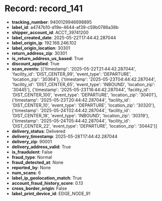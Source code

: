 # Record: record_141

- **tracking_number**: 9400129946698895
- **label_id**: a4747b10-d19e-4644-af39-c59b0786a38b
- **shipper_account_id**: ACCT_39741200
- **label_created_date**: 2025-05-22T17:44:42.287044
- **label_origin_ip**: 192.168.246.102
- **label_origin_location**: 30301
- **return_address_zip**: 30301
- **is_return_address_us_based**: True
- **discount_applied**: True
- **scan_events**: [{'timestamp': '2025-05-22T21:44:42.287044', 'facility_id': 'DIST_CENTER_99', 'event_type': 'DEPARTURE', 'location_zip': '30364'}, {'timestamp': '2025-05-23T04:44:42.287044', 'facility_id': 'DIST_CENTER_65', 'event_type': 'INBOUND', 'location_zip': '30445'}, {'timestamp': '2025-05-23T16:44:42.287044', 'facility_id': 'DIST_CENTER_100', 'event_type': 'DEPARTURE', 'location_zip': '30401'}, {'timestamp': '2025-05-23T20:44:42.287044', 'facility_id': 'DIST_CENTER_10', 'event_type': 'DEPARTURE', 'location_zip': '30320'}, {'timestamp': '2025-05-24T02:44:42.287044', 'facility_id': 'DIST_CENTER_18', 'event_type': 'INBOUND', 'location_zip': '30319'}, {'timestamp': '2025-05-24T05:44:42.287044', 'facility_id': 'DIST_CENTER_22', 'event_type': 'DEPARTURE', 'location_zip': '30442'}]
- **delivery_status**: Delivered
- **delivery_timestamp**: 2025-05-28T17:44:42.287044
- **delivery_zip**: 90001
- **delivery_address_valid**: True
- **is_fraudulent**: False
- **fraud_type**: Normal
- **fraud_detected_at**: None
- **reported_by**: None
- **num_scans**: 6
- **label_ip_geolocation_match**: True
- **account_fraud_history_score**: 0.13
- **cross_border_origin**: False
- **label_print_device_id**: EDGE_NODE_91